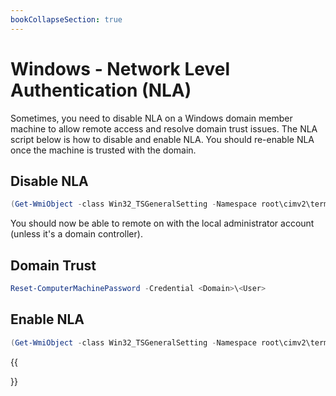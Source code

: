 ```yaml
---
bookCollapseSection: true
---
```


# Windows - Network Level Authentication (NLA)

Sometimes, you need to disable NLA on a Windows domain member machine to allow remote access and resolve domain trust issues. The NLA script below is how to disable and enable NLA. You should re-enable NLA once the machine is trusted with the domain.

## Disable NLA
```powershell
(Get-WmiObject -class Win32_TSGeneralSetting -Namespace root\cimv2\terminalservices -ComputerName (hostname) -Filter "TerminalName='RDP-tcp'").SetUserAuthenticationRequired(0)
```

You should now be able to remote on with the local administrator account (unless it's a domain controller).

## Domain Trust

```powershell
Reset-ComputerMachinePassword -Credential <Domain>\<User>
```

## Enable NLA

```powershell
(Get-WmiObject -class Win32_TSGeneralSetting -Namespace root\cimv2\terminalservices -ComputerName (hostname) -Filter "TerminalName='RDP-tcp'").SetUserAuthenticationRequired(1)
```

{{<section>}}
